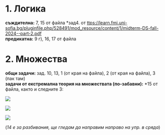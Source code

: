 # 1. Логика

**съждителна:** 7, 15 от файла
*зад4. от [ttps://learn.fmi.uni-sofia.bg/pluginfile.php/528491/mod_resource/content/1/midterm-DS-fall-2024--part-2.pdf](https://learn.fmi.uni-sofia.bg/pluginfile.php/528491/mod_resource/content/1/midterm-DS-fall-2024--part-2.pdf)\
**предикатна:** 9 г), 16, 17 от файла


# 2. Множества

**общи задачи:** зад. 10, 13, 1 (от края на файла), 2 (от края на файла), 3 (пак там)\
**задачи от екстремална теория на множествата (по-забавни):** *15 от файла, както и следните 3:

![](https://33333.cdn.cke-cs.com/kSW7V9NHUXugvhoQeFaf/images/c326f5aa288da231b949bda746be6c1c45a570cce45e8fb5.jpg)

![](https://33333.cdn.cke-cs.com/kSW7V9NHUXugvhoQeFaf/images/21eb793cc0237d869447f8bba4eb4e66d3438e38dd077c38.jpg)

![](https://33333.cdn.cke-cs.com/kSW7V9NHUXugvhoQeFaf/images/ca115adb56dee52efc2e8f0c3437a9be106e05d43981c651.jpg)


(*14 е за разбивания, ще гледам да направим направо на упр. в сряда*)

